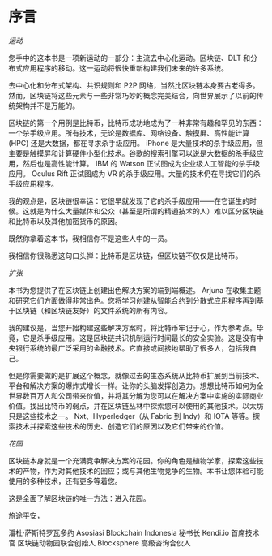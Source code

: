 # 序言

*运动*

您手中的这本书是一项新运动的一部分：主流去中心化运动。区块链、DLT 和分布式应用程序的移动。这一运动将很快重新构建我们未来的许多系统。

去中心化和分布式架构、共识规则和 P2P 网络，当然比区块链本身要古老得多。然而，区块链将这些元素与一些非常巧妙的概念完美结合，向世界展示了以前的传统架构并不是万能的。

区块链的第一个用例是比特币，比特币成功地成为了一种非常有趣和罕见的东西：一个杀手级应用。所有技术，无论是数据库、网络设备、触摸屏、高性能计算 (HPC) 还是大数据，都在寻求杀手级应用。 iPhone 是大量技术的杀手级应用，但主要是触摸屏和计算硬件小型化技术。谷歌的搜索引擎可以说是大数据的杀手级应用，然后也是高性能计算。 IBM 的 Watson 正试图成为企业级人工智能的杀手级应用。 Oculus Rift 正试图成为 VR 的杀手级应用。大量的技术仍在寻找它们的杀手级应用程序。

我的观点是，区块链很幸运：它很早就发现了它的杀手级应用——在它诞生的时候。这就是为什么大量媒体和公众（甚至是所谓的精通技术的人）难以区分区块链和比特币以及其他加密货币的原因。

既然你拿着这本书，我相信你不是这些人中的一员。

我相信你很熟悉这句口头禅：比特币是区块链，但区块链不仅仅是比特币。

*扩张*

本书为您提供了在区块链上创建出色解决方案的端到端概述。 Arjuna 在收集主题和研究它们方面做得非常出色。您将学习创建从智能合约到分散式应用程序再到基于区块链（和区块链友好）的文件系统的所有内容。

我的建议是，当您开始构建这些解决方案时，将比特币牢记于心，作为参考点。毕竟，它是杀手级应用。这是区块链共识机制运行时间最长的安全实验。这是没有中央银行系统的最广泛采用的金融技术。它直接或间接地帮助了很多人，包括我自己。

但是你需要做的是扩展这个概念，就像过去的生态系统从比特币扩展到当前技术、平台和解决方案的爆炸式增长一样。让你的头脑发挥创造力。想想比特币如何为全世界数百万人和公司带来价值，并将其分解为您可以在解决方案中实施的实际商业价值。找出比特币的弱点，并在区块链丛林中探索您可以使用的其他技术。以太坊只是这些技术之一。 Nxt、Hyperledger（从 Fabric 到 Indy）和 IOTA 等等。探索技术并探索这些技术的历史、创造它们的原因以及它们带来的价值。

*花园*

区块链本身就是一个充满竞争解决方案的花园。你的角色是植物学家，探索这些技术的产物，作为对其他技术的回应；或与其他生物竞争的生物。本书让您体验可能使用的多种技术，还有更多等着您。

这是全面了解区块链的唯一方法：进入花园。

旅途平安，





潘杜·萨斯特罗瓦多约
Asosiasi Blockchain Indonesia 秘书长
Kendi.io 首席技术官
区块链动物园联合创始人
Blocksphere 高级咨询合伙人